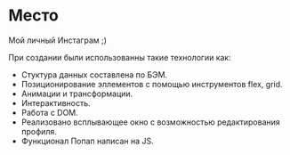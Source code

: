 # Место

Мой личный Инстаграм ;)

При создании были использованны такие технологии как:
* Стуктура данных составлена по БЭМ.
* Позиционирование эллементов с помощью инструментов flex, grid.
* Анимации и трансформации.
* Интерактивность.
* Работа с DOM.
* Реализовано всплывающее окно с возможностью редактирования профиля.
* Функционал Попап написан на JS.
